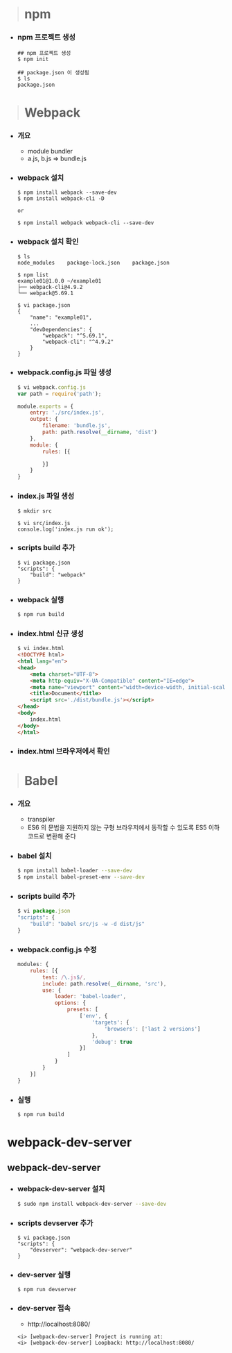 > # npm
- ### npm 프로젝트 생성
    ```shell
    ## npm 프로젝트 생성
    $ npm init

    ## package.json 이 생성됨
    $ ls
    package.json
    ```

> # Webpack
- ### 개요
    - module bundler
    - a.js, b.js => bundle.js

- ### webpack 설치
    ```shell
    $ npm install webpack --save-dev
    $ npm install webpack-cli -D

    or

    $ npm install webpack webpack-cli --save-dev
    ```

- ### webpack 설치 확인
    ```shell
    $ ls
    node_modules    package-lock.json    package.json

    $ npm list
    example01@1.0.0 ~/example01
    ├── webpack-cli@4.9.2
    └── webpack@5.69.1

    $ vi package.json
    {
        "name": "example01",
        ...
        "devDependencies": {
            "webpack": "^5.69.1",
            "webpack-cli": "^4.9.2"
        }
    }
    ```

- ### webpack.config.js 파일 생성
    ```javascript
    $ vi webpack.config.js
    var path = require('path');

    module.exports = {
        entry: './src/index.js',
        output: {
            filename: 'bundle.js',
            path: path.resolve(__dirname, 'dist')
        },
        module: {
            rules: [{

            }]
        }
    }
    ```

- ### index.js 파일 생성
    ```shell
    $ mkdir src

    $ vi src/index.js
    console.log('index.js run ok');
    ```

- ### scripts build 추가
    ```shell
    $ vi package.json
    "scripts": {
        "build": "webpack"
    }
    ```

- ### webpack 실행
    ```bash
    $ npm run build
    ```

- ### index.html 신규 생성
    ```html
    $ vi index.html
    <!DOCTYPE html>
    <html lang="en">
    <head>
        <meta charset="UTF-8">
        <meta http-equiv="X-UA-Compatible" content="IE=edge">
        <meta name="viewport" content="width=device-width, initial-scale=1.0">
        <title>Document</title>
        <script src='./dist/bundle.js'></script>
    </head>
    <body>
        index.html
    </body>
    </html>
    ```

- ### index.html 브라우저에서 확인

> # Babel
- ### 개요
    - transpiler
    - ES6 의 문법을 지원하지 않는 구형 브라우저에서 동작할 수 있도록 ES5 이하 코드로 변환해 준다

- ### babel 설치
    ```bash
    $ npm install babel-loader --save-dev
    $ npm install babel-preset-env --save-dev
    ```

- ### scripts build 추가
    ```javascript
    $ vi package.json
    "scripts": {
        "build": "babel src/js -w -d dist/js"
    }
    ```

- ### webpack.config.js 수정
    ```javascript
    modules: {
        rules: [{
            test: /\.js$/,
            include: path.resolve(__dirname, 'src'),
            use: {
                loader: 'babel-loader',
                options: {
                    presets: [
                        ['env', {
                            'targets': {
                                'browsers': ['last 2 versions']
                            },
                            'debug': true
                        }]
                    ]
                }
            }
        }]
    }
    ```

- ### 실행
    ```bash
    $ npm run build
    ```

# webpack-dev-server
## webpack-dev-server
- ### webpack-dev-server 설치
    ```bash
    $ sudo npm install webpack-dev-server --save-dev
    ```

- ### scripts devserver 추가
    ```
    $ vi package.json
    "scripts": {
        "devserver": "webpack-dev-server"
    }
    ```

- ### dev-server 실행
    ```
    $ npm run devserver
    ```

- ### dev-server 접속
    - http://localhost:8080/
    ```
    <i> [webpack-dev-server] Project is running at:
    <i> [webpack-dev-server] Loopback: http://localhost:8080/
    ````
